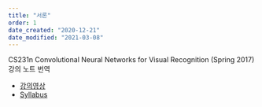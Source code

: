```yaml
---
title: "서론"
order: 1
date_created: "2020-12-21"
date_modified: "2021-03-08"
---
```


CS231n Convolutional Neural Networks for Visual Recognition (Spring 2017) 강의 노트 번역

- [강의영상](https://youtube.com/playlist?list=PL3FW7Lu3i5JvHM8ljYj-zLfQRF3EO8sYv)
- [Syllabus](http://cs231n.stanford.edu/2017/syllabus.html)